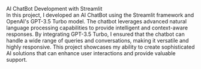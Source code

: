 AI ChatBot Development with Streamlit  
In this project, I developed an AI ChatBot using the Streamlit framework and OpenAI's GPT-3.5 Turbo model. The chatbot leverages advanced natural language processing capabilities to provide intelligent and context-aware responses. By integrating GPT-3.5 Turbo, I ensured that the chatbot can handle a wide range of queries and conversations, making it versatile and highly responsive. This project showcases my ability to create sophisticated AI solutions that can enhance user interactions and provide valuable support.
